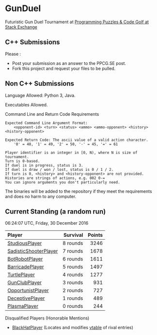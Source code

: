 # GunDuel

Futuristic Gun Duel Tournament at [Programming Puzzles & Code Golf at Stack Exchange][1]

## C++ Submissions

Please :

 - Post your submission as an answer to the PPCG.SE post.
 - Fork this project and request your files to be pulled.

## Non C++ Submissions

Language Allowed: Python 3, Java.

Executables Allowed.

Command Line and Return Code Requirements

    Expected Command Line Argument Format:
    	<opponent-id> <turn> <status> <ammo> <ammo-opponent> <history> <history-opponent>

    Expected Return Code: The ascii value of a valid action character.
    	'0' = 48, '1' = 49, '2' = 50, '-' = 45, '=' = 61
    
    Player identifier is an integer in [0, N), where N is size of tournament.
    Turn is 0-based.
    If duel is in progress, status is 3.
    If duel is draw / won / lost, status is 0 / 1 / 2.
    If turn is 0, <history> and <history-opponent> are not provided.
    Histories are strings of actions, e.g. 002 0-=
    You can ignore arguments you don't particularly need.

The binaries will be added to the repository if they meet the requirements and does no harm to any computer.

## Current Standing (a random run)

06:24:07 UTC, Friday, 30 December 2016

| Player                     | Survival | Points|
|:-------------------------- | --------:| -----:|
| [StudiousPlayer][12]       | 8 rounds |  3246 |
| [SadisticShooterPlayer][8] | 7 rounds |  1678 |
| [BotRobotPlayer][6]        | 6 rounds |  1611 |
| [BarricadePlayer][5]       | 5 rounds |  1497 |
| [TurtlePlayer][4]          | 4 rounds |  1277 |
| [GunClubPlayer][2]         | 3 rounds |   931 |
| [OpportunistPlayer][3]     | 2 rounds |   727 |
| [DeceptivePlayer][9]       | 1 rounds |   489 | 
| [PlasmaPlayer][7]          | 0 rounds |   244 |

Disqualified Players (Honorable Mentions)

 - [BlackHatPlayer][10] (Locates and modifies [vtable][11] of rival entries)

 [1]: http://codegolf.stackexchange.com/q/104896/11933
 [2]: http://codegolf.stackexchange.com/a/104899/11933
 [3]: http://codegolf.stackexchange.com/a/104902/11933
 [4]: http://codegolf.stackexchange.com/a/104905/11933
 [5]: http://codegolf.stackexchange.com/a/104909/11933
 [6]: http://codegolf.stackexchange.com/a/104910/11933
 [7]: http://codegolf.stackexchange.com/a/104933/11933
 [8]: http://codegolf.stackexchange.com/a/104947/11933
 [9]: http://codegolf.stackexchange.com/a/104972/11933
 [10]: http://codegolf.stackexchange.com/a/105061/11933
 [11]: https://en.wikipedia.org/wiki/Vtable
 [12]: http://codegolf.stackexchange.com/a/105066/11933